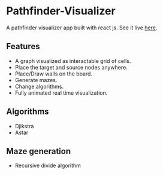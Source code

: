 # Pathfinder-Visualizer
A pathfinder visualizer app built with react js. See it live [here]( https://thanatos095.github.io/Pathfinder-Visualizer/).

## Features
+ A graph visualized as interactable grid of cells.
+ Place the target and source nodes anywhere.
+ Place/Draw walls on the board.
+ Generate mazes.
+ Change algorithms.
+ Fully animated real time visualization.

## Algorithms
+ Djikstra
+ Astar

## Maze generation
+ Recursive divide algorithm

